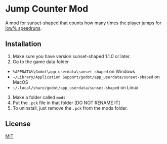# Jump Counter Mod

A mod for sunset-shaped that counts how many times the player jumps for  [low% speedruns](https://www.speedrun.com/sunset-shaped/full_game#Jump_Low). 

## Installation

1. Make sure you have version sunset-shaped 1.1.0 or later.
2. Go to the game data folder
- `%APPDATA%\Godot\app_userdata\sunset-shaped` on Windows
- `~/Library/Application Support/godot/app_userdata/sunset-shaped` on MacOS
- `~/.local/share/godot/app_userdata/sunset-shaped` on Linux
3. Make a folder called `mods`
4. Put the `.pck` file in that folder [DO NOT RENAME IT]
5. To uninstall, just remove the `.pck` from the mods folder.

## License
[MIT](https://choosealicense.com/licenses/mit/)
